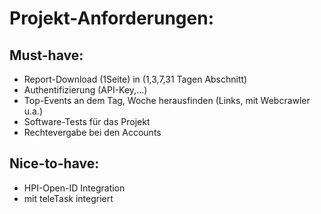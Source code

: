 # Projekt-Anforderungen:

## Must-have:
- Report-Download (1Seite) in (1,3,7,31 Tagen Abschnitt)
- Authentifizierung (API-Key,...)
- Top-Events an dem Tag, Woche herausfinden (Links, mit Webcrawler u.a.)
- Software-Tests für das Projekt
- Rechtevergabe bei den Accounts


## Nice-to-have:
- HPI-Open-ID Integration
- mit teleTask integriert


